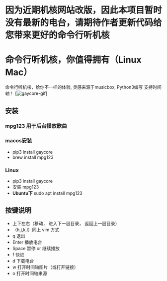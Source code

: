 # 因为近期机核网站改版，因此本项目暂时没有最新的电台，请期待作者更新代码给您带来更好的命令行听机核

# 命令行听机核，你值得拥有（Linux Mac）

命令行听机核，给你不一样的体验, 灵感来源于musicbox, Python3编写
支持时间轴！
[![gaycore-gif](https://github.com/yihong0618/gaycore/blob/master/img/gcore1.gif)]

## 安装

### mpg123 用于后台播放歌曲

### macos安装

  - pip3 install gaycore
  - brew install mpg123

### Linux
  - pip3 install gaycore
  - 安装 mpg123
  - **Ubuntu下** sudo apt install mpg123


## 按键说明

- 上下左右（移动， 进入下一层目录， 返回上一层目录）
- （h,j,k,l）同上 vim 方式
- q 退出
- Enter 播放电台
- Space 暂停 or 继续播放
- f 快进
- d 下载电台
- w 打开时间轴图片（或打开链接）
- o 打开时间轴来源
